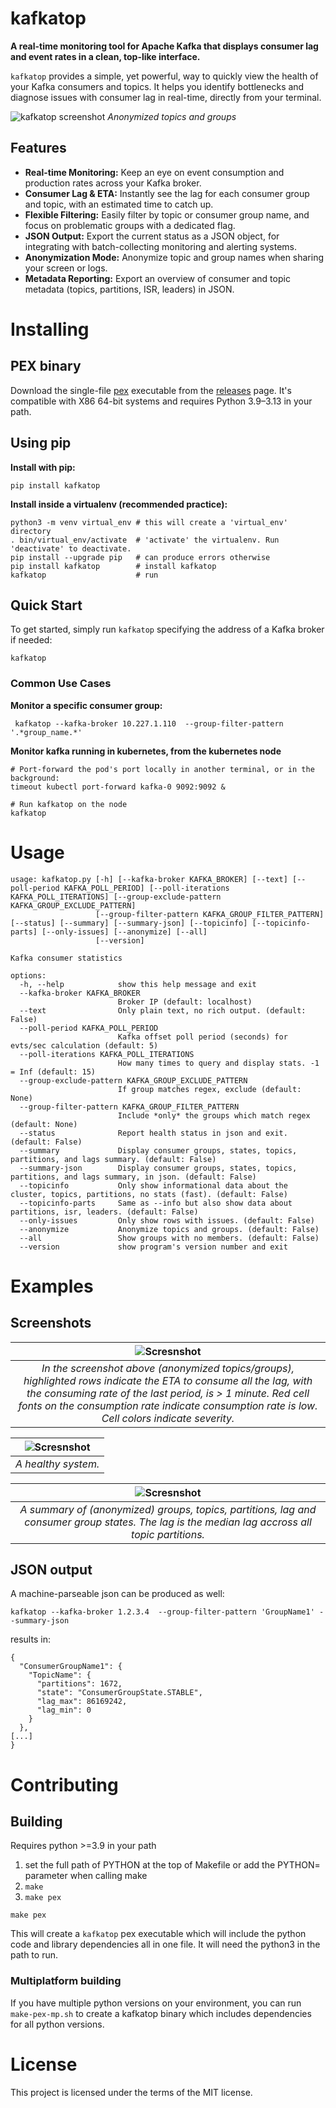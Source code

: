 # kafkatop

**A real-time monitoring tool for Apache Kafka that displays consumer lag and event rates in a clean, top-like interface.**

`kafkatop` provides a simple, yet powerful, way to quickly view the health of your Kafka consumers and topics. It helps you identify bottlenecks and diagnose issues with consumer lag in real-time, directly from your terminal.

![kafkatop screenshot](https://raw.githubusercontent.com/sivann/kafkatop/refs/heads/master/images/kafkatop0.png)
*Anonymized topics and groups*



## Features

-   **Real-time Monitoring:** Keep an eye on event consumption and production rates across your Kafka broker.
-   **Consumer Lag & ETA:** Instantly see the lag for each consumer group and topic, with an estimated time to catch up.
-   **Flexible Filtering:** Easily filter by topic or consumer group name, and focus on problematic groups with a dedicated flag.
-   **JSON Output:** Export the current status as a JSON object, for integrating with batch-collecting monitoring and alerting systems.
-   **Anonymization Mode:** Anonymize topic and group names when sharing your screen or logs.
-   **Metadata Reporting:** Export an overview of consumer and topic metadata (topics, partitions, ISR, leaders) in JSON.

# Installing
## PEX binary
Download the single-file [pex](https://github.com/pex-tool/pex)  executable from the [releases](https://github.com/sivann/kafkatop/releases)  page. It's compatible with X86 64-bit systems and requires Python 3.9–3.13 in your path.

## Using pip

**Install with pip:**

```
pip install kafkatop
```


**Install inside a virtualenv (recommended practice):**

```
python3 -m venv virtual_env # this will create a 'virtual_env' directory
. bin/virtual_env/activate  # 'activate' the virtualenv. Run 'deactivate' to deactivate.
pip install --upgrade pip   # can produce errors otherwise
pip install kafkatop        # install kafkatop
kafkatop                    # run 
```

## Quick Start

To get started, simply run `kafkatop` specifying the address of a Kafka broker if needed:

```
kafkatop
```

### Common Use Cases

**Monitor a specific consumer group:**

```
 kafkatop --kafka-broker 10.227.1.110  --group-filter-pattern '.*group_name.*'
```

**Monitor kafka running in kubernetes, from the kubernetes node**

```
# Port-forward the pod's port locally in another terminal, or in the background:
timeout kubectl port-forward kafka-0 9092:9092 &

# Run kafkatop on the node
kafkatop
```


# Usage
```
usage: kafkatop.py [-h] [--kafka-broker KAFKA_BROKER] [--text] [--poll-period KAFKA_POLL_PERIOD] [--poll-iterations KAFKA_POLL_ITERATIONS] [--group-exclude-pattern KAFKA_GROUP_EXCLUDE_PATTERN]
                   [--group-filter-pattern KAFKA_GROUP_FILTER_PATTERN] [--status] [--summary] [--summary-json] [--topicinfo] [--topicinfo-parts] [--only-issues] [--anonymize] [--all]
                   [--version]

Kafka consumer statistics

options:
  -h, --help            show this help message and exit
  --kafka-broker KAFKA_BROKER
                        Broker IP (default: localhost)
  --text                Only plain text, no rich output. (default: False)
  --poll-period KAFKA_POLL_PERIOD
                        Kafka offset poll period (seconds) for evts/sec calculation (default: 5)
  --poll-iterations KAFKA_POLL_ITERATIONS
                        How many times to query and display stats. -1 = Inf (default: 15)
  --group-exclude-pattern KAFKA_GROUP_EXCLUDE_PATTERN
                        If group matches regex, exclude (default: None)
  --group-filter-pattern KAFKA_GROUP_FILTER_PATTERN
                        Include *only* the groups which match regex (default: None)
  --status              Report health status in json and exit. (default: False)
  --summary             Display consumer groups, states, topics, partitions, and lags summary. (default: False)
  --summary-json        Display consumer groups, states, topics, partitions, and lags summary, in json. (default: False)
  --topicinfo           Only show informational data about the cluster, topics, partitions, no stats (fast). (default: False)
  --topicinfo-parts     Same as --info but also show data about partitions, isr, leaders. (default: False)
  --only-issues         Only show rows with issues. (default: False)
  --anonymize           Anonymize topics and groups. (default: False)
  --all                 Show groups with no members. (default: False)
  --version             show program's version number and exit
```


# Examples
## Screenshots


| ![Scresnshot](https://raw.githubusercontent.com/sivann/kafkatop/refs/heads/master/images/kafkatop2.png) |
|:--:|
| *In the screenshot above (anonymized topics/groups), highlighted rows indicate the ETA to consume all the lag, with the consuming rate of the last period, is > 1 minute. Red cell fonts on the consumption rate  indicate consumption rate is low. Cell colors indicate severity.* |

| ![Scresnshot](https://raw.githubusercontent.com/sivann/kafkatop/refs/heads/master/images/kafkatop3.png) |
|:--:|
| *A healthy system.* |

| ![Scresnshot](https://raw.githubusercontent.com/sivann/kafkatop/refs/heads/master/images/kafkatop4-summary.png) |
|:--:| 
| *A summary of (anonymized) groups, topics, partitions, lag and consumer group states. The lag is the median lag accross all topic partitions.* |


## JSON output
A machine-parseable json can be produced as well:

```
kafkatop --kafka-broker 1.2.3.4  --group-filter-pattern 'GroupName1' --summary-json
```

results in:

```
{
  "ConsumerGroupName1": {
    "TopicName": {
      "partitions": 1672,
      "state": "ConsumerGroupState.STABLE",
      "lag_max": 86169242,
      "lag_min": 0
    }
  },
[...]
}
```

# Contributing
## Building

Requires python >=3.9 in your path


1. set the full path of PYTHON at the top of Makefile or add the PYTHON= parameter when calling make
2. ```make```
3. ```make pex```


```
make pex
```
This will create a ```kafkatop``` pex executable which will include the python code and library dependencies all in one file. It will need the python3 in the path to run.

### Multiplatform building
If you have multiple python versions on your environment, you can run ```make-pex-mp.sh``` to create a kafkatop binary which includes dependencies for all python versions.

# License
This project is licensed under the terms of the MIT license.

